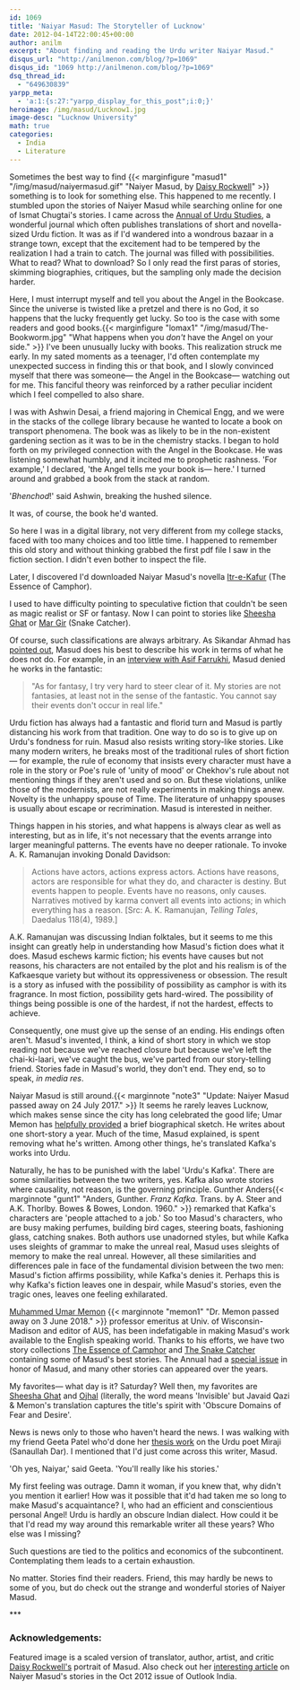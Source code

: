 ```yaml
---
id: 1069
title: 'Naiyar Masud: The Storyteller of Lucknow'
date: 2012-04-14T22:00:45+00:00
author: anilm
excerpt: "About finding and reading the Urdu writer Naiyar Masud."
disqus_url: "http://anilmenon.com/blog/?p=1069"
disqus_id: "1069 http://anilmenon.com/blog/?p=1069"
dsq_thread_id:
  - "649630839"
yarpp_meta:
  - 'a:1:{s:27:"yarpp_display_for_this_post";i:0;}'
heroimage: /img/masud/Lucknow1.jpg
image-desc: "Lucknow University"
math: true
categories:
  - India
  - Literature
---
```

Sometimes the best way to find
{{< marginfigure "masud1" "/img/masud/naiyermasud.gif" "Naiyer Masud, by [Daisy Rockwell](http://www.daisyrockwell.com/)" >}}  something is to look for something else. This happened to me recently. I stumbled upon the stories of Naiyer Masud while searching online for one of Ismat Chugtai's stories. I came across the [Annual of Urdu Studies](https://minds.wisconsin.edu/handle/1793/11485), a wonderful journal which often publishes translations of short and novella-sized Urdu fiction. It was as if I'd wandered into a wondrous bazaar in a strange town, except that the excitement had to be tempered by the realization I had a train to catch. The journal was filled with possibilities. What to read? What to download? So I only read the first paras of stories, skimming biographies, critiques, but the sampling only made the decision harder.

Here, I must interrupt myself and tell you about the Angel in the Bookcase. Since the universe is twisted like a pretzel and there is no God, it so happens that the lucky frequently get lucky. So too is the case with some readers and good books.{{< marginfigure "lomax1" "/img/masud/The-Bookworm.jpg" "What happens when you _don't_ have the Angel on your side." >}} I've been unusually lucky with books. This realization struck me early. In my sated moments as a teenager, I'd often contemplate my unexpected success in finding this or that book, and I slowly convinced myself that there was someone&mdash; the Angel in the Bookcase&mdash; watching out for me. This fanciful theory was reinforced by a rather peculiar incident which I feel compelled to also share.

I was with Ashwin Desai, a friend majoring in Chemical Engg, and we were in the stacks of the college library because he wanted to locate a book on transport phenomena. The book was as likely to be in the non-existent gardening section as it was to be in the chemistry stacks. I began to hold forth on my privileged connection with the Angel in the Bookcase. He was listening somewhat humbly, and it incited me to prophetic rashness. 'For example,' I declared, 'the Angel tells me your book is&mdash; here.' I turned around and grabbed a book from the stack at random.

'_Bhenchod_!' said Ashwin, breaking the hushed silence.

It was, of course, the book he'd wanted.

So here I was in a digital library, not very different from my college stacks, faced with too many choices and too little time. I happened to remember this old story and without thinking grabbed the first pdf file I saw in the fiction section. I didn't even bother to inspect the file.

Later, I discovered I'd downloaded Naiyar Masud's novella [Itr-e-Kafur](http://digital.library.wisc.edu/1793/11985) (The Essence of Camphor).

I used to have difficulty pointing to speculative fiction that couldn't be seen as magic realist or SF or fantasy. Now I can point to stories like [Sheesha Ghat](http://digital.library.wisc.edu/1793/11987) or [Mar Gir](http://digital.library.wisc.edu/1793/18331) (Snake Catcher).

Of course, such classifications are always arbitrary. As Sikandar Ahmad has [pointed out](http://digital.library.wisc.edu/1793/30562), Masud does his best to describe his work in terms of what he does not do. For example, in an [interview with Asif Farrukhi](http://digital.library.wisc.edu/1793/12013), Masud denied he works in the fantastic:

>"As for fantasy, I try very hard to steer clear of it. My stories are not fantasies, at least not in the sense of the fantastic. You cannot say their events don't occur in real life."

Urdu fiction has always had a fantastic and florid turn and Masud is partly distancing his work from that tradition. One way to do so is to give up on Urdu's fondness for ruin. Masud also resists writing story-like stories. Like many modern writers, he breaks most of the traditional rules of short fiction&mdash; for example, the rule of economy that insists every character must have a role in the story or Poe's rule of 'unity of mood' or Chekhov's rule about not mentioning things if they aren't used and so on. But these violations, unlike those of the modernists, are not really experiments in making things anew. Novelty is the unhappy spouse of Time. The literature of unhappy spouses is usually about escape or recrimination. Masud is interested in neither.

Things happen in his stories, and what happens is always clear as well as interesting, but as in life, it's not necessary that the events arrange into larger meaningful patterns. The events have no deeper rationale. To invoke A. K. Ramanujan invoking Donald Davidson:

> Actions have actors, actions express actors. Actions have reasons, actors are responsible for what they do, and character is destiny. But events happen to people. Events have no reasons, only causes. Narratives motived by karma convert all events into actions; in which everything has a reason. [Src: A. K. Ramanujan, _Telling Tales_, Daedalus 118(4), 1989.]

A.K. Ramanujan was discussing Indian folktales, but it seems to me this insight can greatly help in understanding how Masud's fiction does what it does. Masud eschews karmic fiction; his events have causes but not reasons, his characters are not entailed by the plot and his realism is of the Kafkaesque variety but without its oppressiveness or obsession. The result is a story as infused with the possibility of possibility as camphor is with its fragrance. In most fiction, possibility gets hard-wired. The possibility of things being possible is one of the hardest, if not the hardest, effects to achieve.

Consequently, one must give up the sense of an ending. His endings often aren't. Masud's invented, I think, a kind of short story in which we stop reading not because we've reached closure but because we've left the chai-ki-laari, we've caught the bus, we've parted from our story-telling friend. Stories fade in Masud's world, they don't end. They end, so to speak, _in media res_.

Naiyar Masud is still around.{{< marginnote "note3" "Update: Naiyer Masud passed away on 24 July 2017." >}} It seems he rarely leaves Lucknow, which makes sense since the city has long celebrated the good life; Umar Memon has [helpfully provided](http://digital.library.wisc.edu/1793/11983) a brief biographical sketch. He writes about one short-story a year. Much of the time, Masud explained, is spent removing what he's written. Among other things, he's translated Kafka's works into Urdu.

Naturally, he has to be punished with the label 'Urdu's Kafka'. There are some similarities between the two writers, yes. Kafka also wrote stories where causality, not reason, is the governing principle. Gunther Anders{{< marginnote "gunt1" "Anders, Gunther.  _Franz Kafka_. Trans. by A. Steer and A.K. Thorlby. Bowes & Bowes, London. 1960." >}} remarked that Kafka's characters are 'people attached to a job.' So too Masud's characters, who are busy making perfumes, building bird cages, steering boats, fashioning glass, catching snakes. Both authors use unadorned styles, but while Kafka uses sleights of grammar to make the unreal real, Masud uses sleights of memory to make the real unreal. However, all these similarities and differences pale in face of the fundamental division between the two men: Masud's fiction affirms possibility, while Kafka's denies it. Perhaps this is why Kafka's fiction leaves one in despair, while Masud's stories, even the tragic ones, leaves one feeling exhilarated.

[Muhammed Umar Memon](https://en.wikipedia.org/wiki/Muhammad_Umar_Memon) {{< marginnote "memon1" "Dr. Memon passed away on 3 June 2018." >}} professor emeritus at Univ. of Wisconsin-Madison and editor of AUS, has been indefatigable in making Masud's work available to the English speaking world. Thanks to his efforts, we have two story collections [The Essence of Camphor](http://www.amazon.com/Essence-Camphor-Naiyer-Masud/dp/1565845838/ref=sr_1_1?ie=UTF8&qid=1334363601&sr=8-1) and [The Snake Catcher](http://www.amazon.com/Snake-Catcher-Naiyer-Masud/dp/1566566290) containing some of Masud's best stories. The Annual had a [special issue](http://www.urdustudies.com/Issue21/index.html) in honor of Masud, and many other stories can appeared over the years.

My favorites&mdash; what day is it? Saturday? Well then, my favorites are [Sheesha Ghat](http://www.urdustudies.com/Issue12/index.html) and [Ojhal](http://www.urdustudies.com/Issue12/index.html) (literally, the word means 'Invisible' but Javaid Qazi & Memon's translation captures the title's spirit with 'Obscure Domains of Fear and Desire'.

News is news only to those who haven't heard the news. I was walking with my friend Geeta Patel who'd done her [thesis work](http://www.amazon.com/Lyrical-Movements-Historical-Hauntings-Colonialism/dp/0804733295/ref=sr_1_1?ie=UTF8&qid=1334363432&sr=8-1) on the Urdu poet Miraji (Sanaullah Dar). I mentioned that I'd just come across this writer, Masud.

'Oh yes, Naiyar,' said Geeta. 'You'll really like his stories.'

My first feeling was outrage. Damn it woman, if you knew that, why didn't you mention it earlier! How was it possible that it'd had taken me so long to make Masud's acquaintance? I, who had an efficient and conscientious personal Angel! Urdu is hardly an obscure Indian dialect. How could it be that I'd read my way around this remarkable writer all these years? Who else was I missing?

Such questions are tied to the politics and economics of the subcontinent. Contemplating them leads to a certain exhaustion.

No matter. Stories find their readers. Friend, this may hardly be news to some of you, but do check out the strange and wonderful stories of Naiyer Masud.

\*\*\*

### Acknowledgements:

Featured image is a scaled version of translator, author, artist, and critic [Daisy Rockwell's](http://www.daisyrockwell.com/) portrait of Masud. Also check out her [interesting article](https://www.outlookindia.com/website/story/the-stay-at-home-man/282461) on Naiyer Masud's stories in the Oct 2012 issue of Outlook India.
